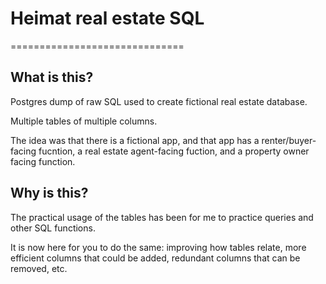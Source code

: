 # Heimat real estate SQL
==============================

What is this?
-------------------------------

Postgres dump of raw SQL used to create fictional real estate database.

Multiple tables of multiple columns.

The idea was that there is a fictional app, and that app has a renter/buyer-facing fucntion, a real estate agent-facing fuction, and a property owner facing function.


Why is this?
-------------------------------
The practical usage of the tables has been for me to practice queries and other SQL functions.

It is now here for you to do the same: improving how tables relate, more efficient columns that could be added, redundant columns that can be removed, etc.